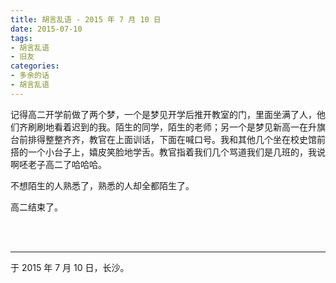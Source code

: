 ```yaml
---
title: 胡言乱语 - 2015 年 7 月 10 日
date: 2015-07-10
tags:
- 胡言乱语
- 旧友
categories:
- 多余的话
- 胡言乱语
---
```


记得高二开学前做了两个梦，一个是梦见开学后推开教室的门，里面坐满了人，他们齐刷刷地看着迟到的我。陌生的同学，陌生的老师；另一个是梦见新高一在升旗台前排得整整齐齐，教官在上面训话，下面在喊口号。我和其他几个坐在校史馆前搭的一个小台子上，嬉皮笑脸地学舌。教官指着我们几个骂道我们是几班的，我说啊呸老子高二了哈哈哈。

不想陌生的人熟悉了，熟悉的人却全都陌生了。

高二结束了。

<br>

<br>

------

于 2015 年 7 月 10 日，长沙。
